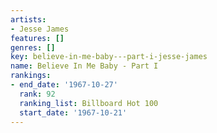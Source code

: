 ```yaml
---
artists:
- Jesse James
features: []
genres: []
key: believe-in-me-baby---part-i-jesse-james
name: Believe In Me Baby - Part I
rankings:
- end_date: '1967-10-27'
  rank: 92
  ranking_list: Billboard Hot 100
  start_date: '1967-10-21'
---
```


